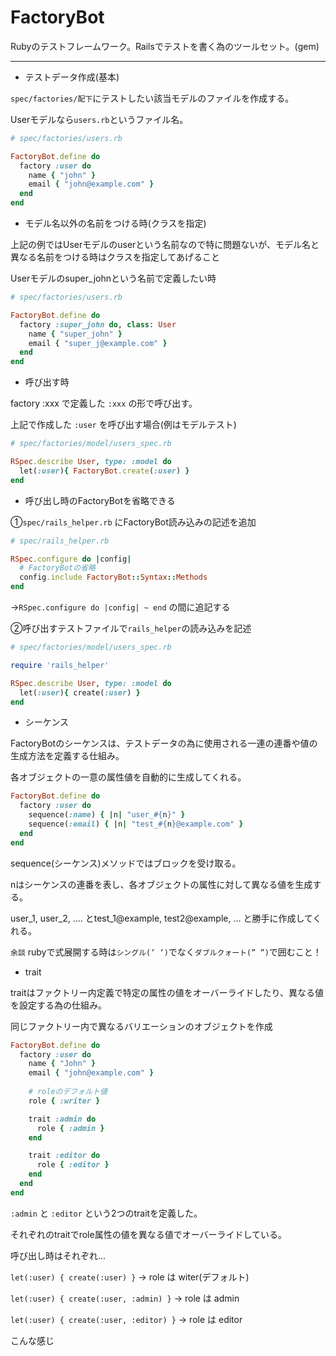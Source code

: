 # FactoryBot
Rubyのテストフレームワーク。Railsでテストを書く為のツールセット。(gem)

---

- テストデータ作成(基本)

`spec/factories/配下`にテストしたい該当モデルのファイルを作成する。

Userモデルなら`users.rb`というファイル名。
```ruby
# spec/factories/users.rb

FactoryBot.define do
  factory :user do
    name { "john" }
    email { "john@example.com" }
  end
end
```

- モデル名以外の名前をつける時(クラスを指定)

上記の例ではUserモデルのuserという名前なので特に問題ないが、モデル名と異なる名前をつける時はクラスを指定してあげること

Userモデルのsuper_johnという名前で定義したい時
```ruby
# spec/factories/users.rb

FactoryBot.define do
  factory :super_john do, class: User
    name { "super_john" }
    email { "super_j@example.com" }
  end
end
```

- 呼び出す時

factory :xxx で定義した `:xxx` の形で呼び出す。

上記で作成した `:user` を呼び出す場合(例はモデルテスト)
```ruby
# spec/factories/model/users_spec.rb

RSpec.describe User, type: :model do
  let(:user){ FactoryBot.create(:user) }
end
```

- 呼び出し時のFactoryBotを省略できる

①`spec/rails_helper.rb` にFactoryBot読み込みの記述を追加
```ruby
# spec/rails_helper.rb

RSpec.configure do |config|
  # FactoryBotの省略
  config.include FactoryBot::Syntax::Methods
end
```
→`RSpec.configure do |config| ~ end` の間に追記する

②呼び出すテストファイルで`rails_helper`の読み込みを記述
```ruby
# spec/factories/model/users_spec.rb

require 'rails_helper'

RSpec.describe User, type: :model do
  let(:user){ create(:user) }
end
```

- シーケンス

FactoryBotのシーケンスは、テストデータの為に使用される一連の連番や値の生成方法を定義する仕組み。

各オブジェクトの一意の属性値を自動的に生成してくれる。

```ruby
FactoryBot.define do
  factory :user do
    sequence(:name) { |n| "user_#{n}" }
    sequence(:email) { |n| "test_#{n}@example.com" }
  end
end
```
sequence(シーケンス)メソッドではブロックを受け取る。

nはシーケンスの連番を表し、各オブジェクトの属性に対して異なる値を生成する。

user_1, user_2, …. とtest_1@example, test2@example, … と勝手に作成してくれる。

`余談`
rubyで式展開する時は`シングル(’ ’)`でなく`ダブルクォート(” ”)`で囲むこと！

- trait

traitはファクトリー内定義で特定の属性の値をオーバーライドしたり、異なる値を設定する為の仕組み。

同じファクトリー内で異なるバリエーションのオブジェクトを作成

```ruby
FactoryBot.define do
  factory :user do
    name { "John" }
    email { "john@example.com" }
		
    # roleのデフォルト値
    role { :writer }

    trait :admin do
      role { :admin }
    end

    trait :editor do
      role { :editor }
    end
  end
end
```
`:admin` と `:editor` という2つのtraitを定義した。

それぞれのtraitでrole属性の値を異なる値でオーバーライドしている。

呼び出し時はそれぞれ...

`let(:user) { create(:user) }` → role は witer(デフォルト)

`let(:user) { create(:user, :admin) }` → role は admin

`let(:user) { create(:user, :editor) }` → role は editor

こんな感じ
